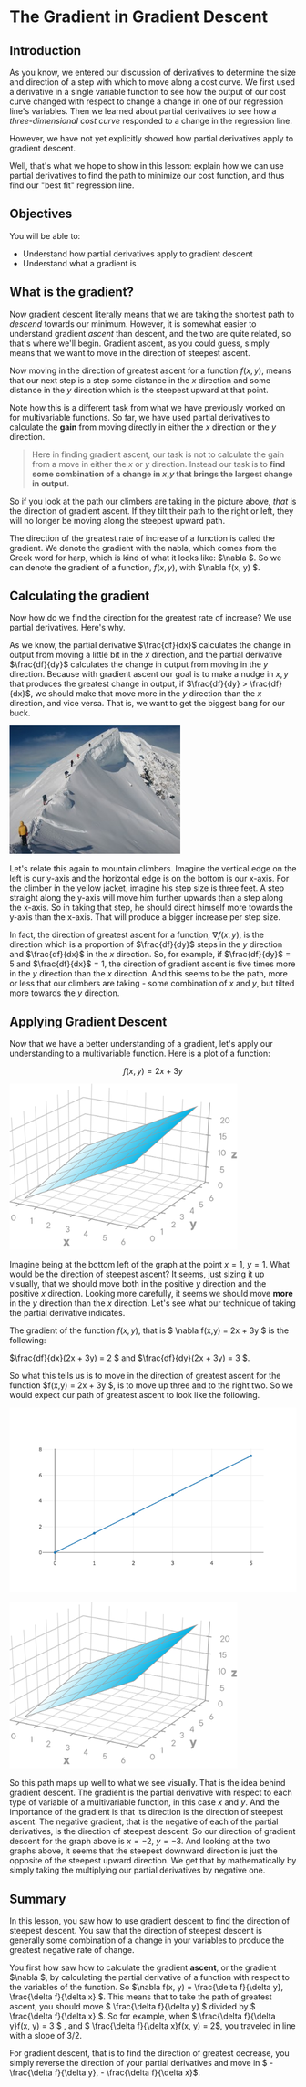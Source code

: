 
#  The Gradient in Gradient Descent

## Introduction

As you know, we entered our discussion of derivatives to determine the size and direction of a step with which to move along a cost curve.  We first used a derivative in a single variable function to see how the output of our cost curve changed with respect to change a change in one of our regression line's variables.  Then we learned about partial derivatives to see how a *three-dimensional cost curve* responded to a change in the regression line.  

However, we have not yet explicitly showed how partial derivatives apply to gradient descent.

Well, that's what we hope to show in this lesson: explain how we can use partial derivatives to find the path to minimize our cost function, and thus find our "best fit" regression line.

## Objectives

You will be able to:
- Understand how partial derivatives apply to gradient descent
- Understand what a gradient is

## What is the gradient?

Now gradient descent literally means that we are taking the shortest path to *descend* towards our minimum.  However, it is somewhat easier to understand gradient *ascent* than descent, and the two are quite related, so that's where we'll begin.  Gradient ascent, as you could guess, simply means that we want to move in the direction of steepest ascent.

Now moving in the direction of greatest ascent for a function $f(x,y)$, means that our next step is a step some distance in the $x$ direction and some distance in the $y$ direction which is the steepest upward at that point.

Note how this is a different task from what we have previously worked on for multivariable functions.   So far, we have used partial derivatives to calculate the **gain** from moving directly in either the $x$ direction or the $y$ direction.  

> Here in finding gradient ascent, our task is not to calculate the gain from a move in either the $x$ or $y$ direction.  Instead our task is to **find some combination of a change in $x$,$y$ that brings the largest change in output**.  

So if you look at the path our climbers are taking in the picture above, *that* is the direction of gradient ascent.  If they tilt their path to the right or left, they will no longer be moving along the steepest upward path.

The direction of the greatest rate of increase of a function is called the gradient.  We denote the gradient with the nabla, which comes from the Greek word for harp, which is kind of what it looks like: $\nabla $.  So we can denote the gradient of a function, $f(x, y)$, with $\nabla f(x, y) $.

## Calculating the gradient

Now how do we find the direction for the greatest rate of increase?  We use partial derivatives.  Here's why.

As we know, the partial derivative $\frac{df}{dx}$ calculates the change in output from moving a little bit in the $x$ direction, and the partial derivative $\frac{df}{dy}$ calculates the change in output from moving in the $y$ direction.  Because with gradient ascent our goal is to make a nudge in $x, y$ that produces the greatest change in output, if $\frac{df}{dy} > \frac{df}{dx}$, we should make that move more in the $y$ direction than the $x$ direction, and vice versa.  That is, we want to get the biggest bang for our buck.  

![](./images/Denali.jpg)

Let's relate this again to mountain climbers. Imagine the vertical edge on the left is our y-axis and the horizontal edge is on the bottom is our x-axis.  For the climber in the yellow jacket, imagine his step size is three feet. A step straight along the y-axis will move him further upwards than a step along the x-axis.  So in taking that step, he should direct himself more towards the y-axis than the x-axis.  That will produce a bigger increase per step size.

In fact, the direction of greatest ascent for a function,  $\nabla f(x, y)$, is the direction which is a proportion of $\frac{df}{dy}$ steps in the $y$ direction and $\frac{df}{dx}$ in the $x$ direction.  So, for example, if $\frac{df}{dy}$ = 5 and $\frac{df}{dx}$ = 1, the direction of gradient ascent is five times more in the $y$ direction than the $x$ direction.  And this seems to be the path, more or less that our climbers are taking - some combination of $x$ and $y$, but tilted more towards the $y$ direction.

## Applying Gradient Descent 

Now that we have a better understanding of a gradient, let's apply our understanding to a multivariable function.  Here is a plot of a function:

$$f(x,y) = 2x + 3y $$

<img src="./images/new_gradDescinDesc.png" width="400">

Imagine being at the bottom left of the graph at the point $x = 1$, $y = 1$.  What would be the direction of steepest ascent?  It seems, just sizing it up visually, that we should move both in the positive $y$ direction and the positive $x$ direction.  Looking more carefully, it seems we should move **more** in the $y$ direction than the $x$ direction.  Let's see what our technique of taking the partial derivative indicates.   

The gradient of the function $f(x,y)$, that is $ \nabla f(x,y) = 2x + 3y $ is the following: 

$\frac{df}{dx}(2x + 3y) = 2 $ and $\frac{df}{dy}(2x + 3y) = 3 $.

So what this tells us is to move in the direction of greatest ascent for the function $f(x,y) = 2x + 3y $, is to move up three and to the right two.  So we would expect our path of greatest ascent to look like the following.

![](./images/gradient-plot.png)

<img src="./images/new_gradDescinDesc.png" width="400">

So this path maps up well to what we see visually.  That is the idea behind gradient descent.  The gradient is the partial derivative with respect to each type of variable of a multivariable function, in this case $x$ and $y$.  And the importance of the gradient is that its direction is the direction of steepest ascent.  The negative gradient, that is the negative of each of the partial derivatives, is the direction of steepest descent.  So our direction of gradient descent for the graph above is $x = -2$, $y = -3$.  And looking at the two graphs above, it seems that the steepest downward direction is just the opposite of the steepest upward direction.  We get that by mathematically by simply taking the multiplying our partial derivatives by negative one.

## Summary

In this lesson, you saw how to use gradient descent to find the direction of steepest descent.  You saw that the direction of steepest descent is generally some combination of a change in your variables to produce the greatest negative rate of change.  

You first how saw how to calculate the gradient **ascent**, or the gradient $\nabla $, by calculating the partial derivative of a function with respect to the variables of the function.  So $\nabla f(x, y) = \frac{\delta f}{\delta y}, \frac{\delta f}{\delta x} $.  This means that to take the path of greatest ascent, you should move $ \frac{\delta f}{\delta y} $ divided by $ \frac{\delta f}{\delta x} $.  So for example, when $ \frac{\delta f}{\delta y}f(x, y)  = 3 $ , and $ \frac{\delta f}{\delta x}f(x, y)  = 2$, you traveled in line with a slope of 3/2.

For gradient descent, that is to find the direction of greatest decrease, you simply reverse the direction of your partial derivatives and move in $ - \frac{\delta f}{\delta y}, - \frac{\delta f}{\delta x}$. 
